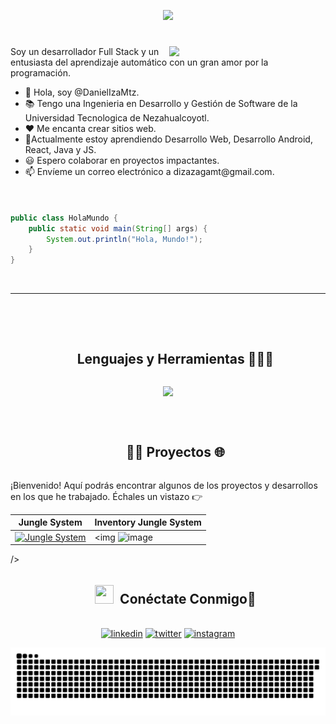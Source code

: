 <p align="center">
  <a href="https://github.com/DenverCoder1/readme-typing-svg"><img src="https://readme-typing-svg.herokuapp.com?font=Time+New+Roman&color=cyan&size=25&center=true&vCenter=true&width=600&height=100&lines=Daniel+Alejandro+Izazaga+Martínez,;Ing.+en+Desarrollo+y+Gestión+de+Software,;Desarrollador+FullStack"></a>
</p>

#

<picture> <img align="right" src="https://github.com/7oSkaaa/7oSkaaa/blob/main/Images/Right_Side.gif?raw=true" width = 250px></picture>

<p align="left">Soy un desarrollador Full Stack y un entusiasta del aprendizaje automático con un gran amor por la programación. </p>

<ul>
  <li>👋 Hola, soy @DanielIzaMtz.</li>
  <li>📚 Tengo una Ingenieria en Desarrollo y Gestión de Software de la Universidad Tecnologica de Nezahualcoyotl.</li>
  <li>❤️ Me encanta crear sitios web.</li>
  <li> 🌱Actualmente estoy aprendiendo Desarrollo Web, Desarrollo Android, React, Java y JS.</li> 
  <li>😃 Espero colaborar en proyectos impactantes. </li>
  <li>📫 Envíeme un correo electrónico a dizazagamt@gmail.com. </li>
</ul>
<br />

####
```java
public class HolaMundo {
    public static void main(String[] args) {
        System.out.println("Hola, Mundo!");
    }
}

```
</br>

---
<br/><br/>

<!--h1 without bottom border-->
<div id="user-content-toc">
  <ul align="center">
    <summary><h2 style="display: inline-block">Lenguajes y Herramientas 👨🏻‍💻</h2></summary>
  </ul>
</div>

<!--tech stack icons-->
<p align="center">
  <a href="https://skillicons.dev">
    <img src="https://skillicons.dev/icons?i=androidstudio,angular,aws,css,dart,devto,express,figma,firebase,flutter,git,github,html,java,js,jquery,mysql,nodejs,npm,php,postman,react,tailwind,ts,vscode,yarn&perline=14" />
  </a>
</p>
<br/>

<div id="user-content-toc">
  <ul align="center">
    <summary><h2 style="display: inline-block"> 🧑‍💻 Proyectos 🌐</h2></summary>
  </ul>
</div>

¡Bienvenido! Aquí podrás encontrar algunos de los proyectos y desarrollos en los que he trabajado. Échales un vistazo 👉 

| Jungle System | Inventory Jungle System |
| ------------- | ----------------------- |
| <a href="https://junglesystem.com.mx/" target="_blank"><img src="https://github.com/user-attachments/assets/2d1d0a66-58db-420f-9a24-f25c73fc7582" alt="Jungle System" /></a> | <img ![image](https://github.com/user-attachments/assets/ac3cec3d-be05-433a-ac27-6a9e3f9a4202)
 /> 

<div id="user-content-toc">
  <ul align="center">
    <summary><img src="https://media.giphy.com/media/iY8CRBdQXODJSCERIr/giphy.gif" width="30" height="30" style="margin-right: 10px;"><h2 style="display: inline-block">Conéctate Conmigo🤝</h2></summary>
  </ul>
</div>

<p align="center">
	<a href="https://www.linkedin.com/in/danizamtz/" target="blank"><img align="center" src="https://user-images.githubusercontent.com/88904952/234979284-68c11d7f-1acc-4f0c-ac78-044e1037d7b0.png" alt="linkedin" height="50" width="50" /></a>
	<a href="" target="blank"><img align="center" src="https://user-images.githubusercontent.com/88904952/234980676-61bfb021-ecc8-48f7-88e6-34c1b06c4a58.png" alt="twitter" height="50" width="50" /></a> 
	<a href="https://www.instagram.com/daniza2610/?hl=es" target="blank"><img align="center" src="https://user-images.githubusercontent.com/88904952/234981169-2dd1e58f-4b7e-468c-8213-034ba62156c3.png" alt="instagram" height="50" width="50" /></a>  
</p>

</h4>  
  
![𝙶𝚒𝚝𝚑𝚞𝚋 𝙲𝚘𝚗𝚝𝚛𝚒𝚋𝚞𝚝𝚒𝚘𝚗 𝙶𝚛𝚊𝚙𝚑](https://github.com/GovindSingh9447/GovindSingh9447/blob/main/github-contribution-grid-snake.svg)

<br/>





#

<!--
**DanielIzaMtz/DanielIzaMtz** is a ✨ _special_ ✨ repository because its `README.md` (this file) appears on your GitHub profile.

Here are some ideas to get you started:

- 🔭 I’m currently working on ...
- 🌱 I’m currently learning ...
- 👯 I’m looking to collaborate on ...
- 🤔 I’m looking for help with ...
- 💬 Ask me about ...
- 📫 How to reach me: ...
- 😄 Pronouns: ...
- ⚡ Fun fact: ...
-->
